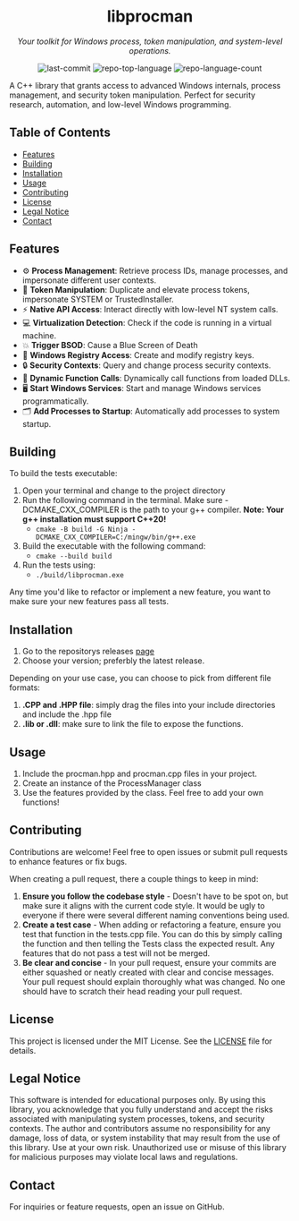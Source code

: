 <div align="center"> <h1>libprocman</h1> <p><em>Your toolkit for Windows process, token manipulation, and system-level operations.</em></p> <img alt="last-commit" src="https://img.shields.io/github/last-commit/provrb/libprocman?style=flat&logo=git&logoColor=white&color=0080ff"> <img alt="repo-top-language" src="https://img.shields.io/github/languages/top/provrb/libprocman?style=flat&color=0080ff"> <img alt="repo-language-count" src="https://img.shields.io/github/languages/count/provrb/libprocman?style=flat&color=0080ff"> </div>

A C++ library that grants access to advanced Windows internals, process management, and security token manipulation. Perfect for security research, automation, and low-level Windows programming.

## Table of Contents
- [Features](#features)
- [Building](#building)
- [Installation](#installation)
- [Usage](#usage)
- [Contributing](#contributing)
- [License](#license)
- [Legal Notice](#legal-notice)
- [Contact](#contact)

## Features
- ⚙️ **Process Management**: Retrieve process IDs, manage processes, and impersonate different user contexts.
- 🔐 **Token Manipulation**: Duplicate and elevate process tokens, impersonate SYSTEM or TrustedInstaller.
- ⚡️ **Native API Access**: Interact directly with low-level NT system calls.
- 💻 **Virtualization Detection**: Check if the code is running in a virtual machine.
- 💥 **Trigger BSOD**: Cause a Blue Screen of Death
- 🔑 **Windows Registry Access**: Create and modify registry keys.
- 🔒 **Security Contexts**: Query and change process security contexts.
- 🔄 **Dynamic Function Calls**: Dynamically call functions from loaded DLLs.
- 🖥️ **Start Windows Services**: Start and manage Windows services programmatically.
- 🗂️ **Add Processes to Startup**: Automatically add processes to system startup.

## Building
To build the tests executable:
1. Open your terminal and change to the project directory
2. Run the following command in the terminal. Make sure -DCMAKE_CXX_COMPILER is the path to your g++ compiler. **Note: Your g++ installation must support C++20!**
    - `cmake -B build -G Ninja -DCMAKE_CXX_COMPILER=C:/mingw/bin/g++.exe`
3. Build the executable with the following command:
    - `cmake --build build`
4. Run the tests using:
    - `./build/libprocman.exe`

Any time you'd like to refactor or implement a new feature, you want to make sure your new features pass all tests.

## Installation
1. Go to the repositorys releases [page](https://github.com/provrb/libprocman/releases)
2. Choose your version; preferbly the latest release.

Depending on your use case, you can choose to pick from different file formats: 

1. **.CPP and .HPP file**: simply drag the files into your include directories and include the .hpp file
2. **.lib or .dll**: make sure to link the file to expose the functions.

## Usage
1. Include the procman.hpp and procman.cpp files in your project.
2. Create an instance of the ProcessManager class
3. Use the features provided by the class. Feel free to add your own functions!

## Contributing
Contributions are welcome! Feel free to open issues or submit pull requests to enhance features or fix bugs.

When creating a pull request, there a couple things to keep in mind:
1. **Ensure you follow the codebase style** - Doesn't have to be spot on, but make sure it aligns with the current code style. It would be ugly to everyone if there were several different naming conventions being used.
2. **Create a test case** - When adding or refactoring a feature, ensure you test that function in the tests.cpp file. You can do this by simply calling the function and then telling the Tests class the expected result. Any features that do not pass a test will not be merged.
3. **Be clear and concise** - In your pull request, ensure your commits are either squashed or neatly created with clear and concise messages. Your pull request should explain thoroughly what was changed. No one should have to scratch their head reading your pull request.

## License
This project is licensed under the MIT License. See the [LICENSE](./LICENSE.md) file for details.

## Legal Notice
This software is intended for educational purposes only. By using this library, you acknowledge that you fully understand and accept the risks associated with manipulating system processes, tokens, and security contexts. The author and contributors assume no responsibility for any damage, loss of data, or system instability that may result from the use of this library. Use at your own risk. Unauthorized use or misuse of this library for malicious purposes may violate local laws and regulations.

## Contact
For inquiries or feature requests, open an issue on GitHub.